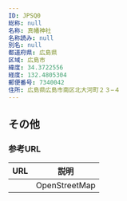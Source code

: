 ```yaml
---
ID: JPSQ0
総称: null
名称: 真幡神社
名称読み: null
別名: null
都道府県: 広島県
区域: 広島市
緯度: 34.3722556
経度: 132.4805304
郵便番号: 7340042
住所: 広島県広島市南区北大河町２３−４
---
```


## その他

### 参考URL

| URL | 説明          |
| --- | ------------- |
|     | OpenStreetMap |
